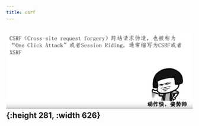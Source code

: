 ```yaml
---
title: csrf
---
```


## ![image.png](/assets/pages_csrf_1614147799981_0.png){:height 281, :width 626}
##
